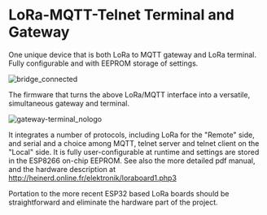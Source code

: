 # LoRa-MQTT-Telnet Terminal and Gateway
One unique device that is both LoRa to MQTT gateway and LoRa terminal. Fully configurable and with EEPROM storage of settings.

![bridge_connected](https://user-images.githubusercontent.com/96028811/162629119-c1c4b502-de61-48bd-827e-73210770e9ab.jpg)

The firmware that turns the above LoRa/MQTT interface into a versatile, simultaneous gateway and terminal.

![gateway-terminal_nologo](https://user-images.githubusercontent.com/96028811/162629198-050e7c4e-1648-4000-b565-e1c9c715436e.jpg)

It integrates a number of protocols, including LoRa for the "Remote" side, and serial and a choice among MQTT, telnet server and telnet client on the "Local" side. It is fully user-configurable at runtime and settings are stored in the ESP8266 on-chip EEPROM.
See also the more detailed pdf manual, and the hardware description at http://heinerd.online.fr/elektronik/loraboard1.php3

Portation to the more recent ESP32 based LoRa boards should be straightforward and eliminate the hardware part of the project.
